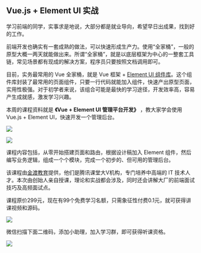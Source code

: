 ## Vue.js + Element UI 实战

学习前端的同学，实事求是地说，大部分都是就业导向，希望早日出成果，找到好的工作。

前端开发也确实有一套成熟的做法，可以快速形成生产力。使用“全家桶”，一般的原型大概一两天就能做出来。所谓“全家桶”，就是以底层框架为中心的一整套工具链，常见场景都有现成的解决方案，程序员只要按照文档调用即可。

目前，实务最常用的 Vue 全家桶，就是 Vue 框架 + [Element UI 组件库](https://element.eleme.cn/#/zh-CN)。这个组件库封装了最常用的页面组件，只要一行代码就能加入组件，快速产出原型页面，实用性极强。对于初学者来说，该组合可能是最快的学习途径，开发效率高，容易产生成就感，激发学习兴趣。

本周的课程资料就是 **《Vue + Element UI 管理平台开发》** ，教大家学会使用 Vue.js + Element UI，快速开发一个管理后台。

![](https://cdn.beekka.com/blogimg/asset/202103/bg2021030205.jpg)

![](https://cdn.beekka.com/blogimg/asset/202103/bg2021030206.jpg)

课程内容包括，从零开始搭建页面和路由，根据设计稿加入 Element 组件，然后编写业务逻辑，组成一个个模块，完成一个初步的、但可用的管理后台。

该课程由[金渡教育](https://jindu.ke.qq.com/)提供，他们是腾讯课堂大V机构，专门培养中高端的 IT 技术人才。本次由创始人亲自授课，理论和实战都会涉及，同时还会讲解大厂的前端面试技巧及高频面试点。

课程原价299元，现在有99个免费学习名额，只需象征性付费0.1元，就可获得讲课视频和源码。

![](https://cdn.beekka.com/blogimg/asset/202103/bg2021030316.jpg)

微信扫描下面二维码，添加小助理，加入学习群，即可获得听课资格。

![](https://cdn.beekka.com/blogimg/asset/202103/bg2021030317.jpg)


